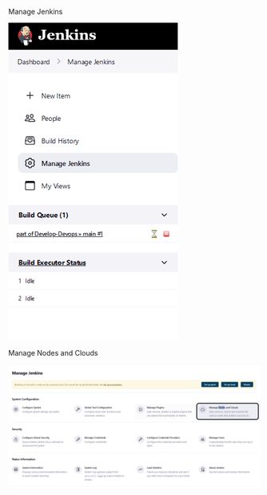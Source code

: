 Manage Jenkins

![qownnotes-media-yImCOB](../../media/qownnotes-media-yImCOB.png)

Manage Nodes and Clouds

![qownnotes-media-twTTyn](../../media/qownnotes-media-twTTyn.png)
